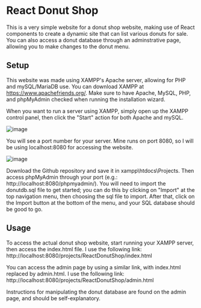 # React Donut Shop

This is a very simple website for a donut shop website, making use of React components to create a dynamic site that can list various donuts for sale. You can also access a donut database through an adminstrative page, allowing you to make changes to the donut menu.

## Setup

This website was made using XAMPP's Apache server, allowing for PHP and mySQL/MariaDB use. You can download XAMPP at https://www.apachefriends.org/. Make sure to have Apache, MySQL, PHP, and phpMyAdmin checked when  running the installation wizard.

When you want to run a server using XAMPP, simply open up the XAMPP control panel, then click the "Start" action for both Apache and mySQL.

![image](https://github.com/SaadHaiderGit/ReactDonutShop/assets/118562950/67f6a11f-82df-41e3-a466-6bb0567af056)

You will see a port number for your server. Mine runs on port 8080, so I will be using localhost:8080 for accessing the website.

![image](https://github.com/SaadHaiderGit/ReactDonutShop/assets/118562950/46a93920-3e1b-461a-a8e4-a0e9a9d5db3f)

Download the Github repository and save it in xampp\htdocs\Projects. Then access phpMyAdmin through your port (e.g.: http://localhost:8080/phpmyadmin/). You will need to import the donutdb.sql file to get started; you can do this by clicking on "Import" at the top navigation menu, then choosing the sql file to import. After that, click on the Import button at the bottom of the menu, and your SQL database should be good to go.  

## Usage

To access the actual donut shop website, start running your XAMPP server, then access the index.html file. I use the following link: http://localhost:8080/projects/ReactDonutShop/index.html

You can access the admin page by using a similar link, with index.html replaced by admin.html. I use the following link: http://localhost:8080/projects/ReactDonutShop/admin.html

Instructions for manipulating the donut database are found on the admin page, and should be self-explanatory.
